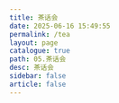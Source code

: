 ```yaml
---
title: 茶话会
date: 2025-06-16 15:49:55
permalink: /tea
layout: page
catalogue: true
path: 05.茶话会
desc: 茶话会
sidebar: false
article: false
---
```

